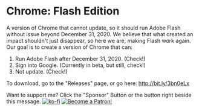 # Chrome: Flash Edition
A version of Chrome that cannot update, so it should run Adobe Flash without issue beyond December 31, 2020.
We believe that what created an impact shouldn't just disappear, so here we are, making Flash work again.
Our goal is to create a version of Chrome that can:
1. Run Adobe Flash after December 31, 2020. (Check!)
2. Sign into Google. (Currently in beta, but still, check!)
3. Not update. (Check!)

To download, go to the "Releases" page, or go here: http://bit.ly/3bn0eLx


Want to support me? Click the "Sponsor" Button or the button right beside this message.
[![ko-fi](https://www.ko-fi.com/img/githubbutton_sm.svg)](http://kofi.chromeflash.xyz)
[![Become a Patron!](https://i.imgur.com/zbWC0bH.png)](https://www.patreon.com/bePatron?u=29221610)
